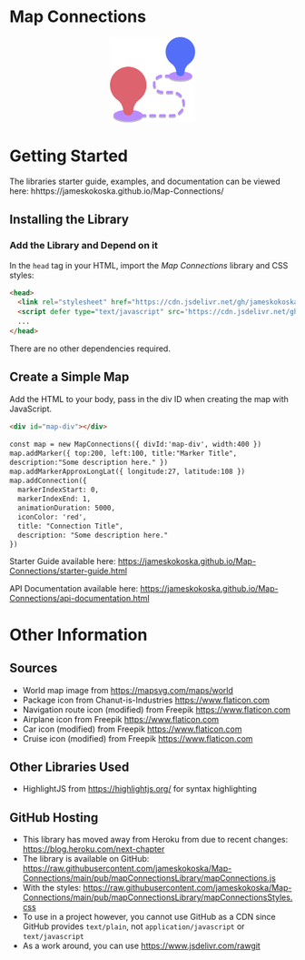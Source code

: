 # Map Connections
<p align="center">
  <a href="https://jameskokoska.github.io/Map-Connections/">
    <img src="./docs/route.png" width=150/>
  </a>
</p>


# Getting Started
The libraries starter guide, examples, and documentation can be viewed here: hhttps://jameskokoska.github.io/Map-Connections/

## Installing the Library
### Add the Library and Depend on it
In the `head` tag in your HTML, import the <i>Map Connections</i> library and CSS styles:
```html
<head>
  <link rel="stylesheet" href="https://cdn.jsdelivr.net/gh/jameskokoska/Map-Connections@main/pub/mapConnectionsLibrary/mapConnectionsStyles.css">
  <script defer type="text/javascript" src='https://cdn.jsdelivr.net/gh/jameskokoska/Map-Connections@main/pub/mapConnectionsLibrary/mapConnections.js'></script>
  ...
</head>
```

There are no other dependencies required.

## Create a Simple Map
Add the HTML to your body, pass in the div ID when creating the map with JavaScript.
```html
<div id="map-div"></div>
```
```JS
const map = new MapConnections({ divId:'map-div', width:400 })
map.addMarker({ top:200, left:100, title:"Marker Title", description:"Some description here." })
map.addMarkerApproxLongLat({ longitude:27, latitude:108 })
map.addConnection({
  markerIndexStart: 0,
  markerIndexEnd: 1,
  animationDuration: 5000,
  iconColor: 'red',
  title: "Connection Title",
  description: "Some description here."
})
```
Starter Guide available here: https://jameskokoska.github.io/Map-Connections/starter-guide.html

API Documentation available here: https://jameskokoska.github.io/Map-Connections/api-documentation.html

# Other Information
## Sources
* World map image from https://mapsvg.com/maps/world
* Package icon from Chanut-is-Industries https://www.flaticon.com
* Navigation route icon (modified) from Freepik https://www.flaticon.com
* Airplane icon from Freepik https://www.flaticon.com
* Car icon (modified) from Freepik https://www.flaticon.com
* Cruise icon (modified) from Freepik https://www.flaticon.com

## Other Libraries Used
* HighlightJS from https://highlightjs.org/ for syntax highlighting

## GitHub Hosting
* This library has moved away from Heroku from due to recent changes: https://blog.heroku.com/next-chapter
* The library is available on GitHub: https://raw.githubusercontent.com/jameskokoska/Map-Connections/main/pub/mapConnectionsLibrary/mapConnections.js
* With the styles: https://raw.githubusercontent.com/jameskokoska/Map-Connections/main/pub/mapConnectionsLibrary/mapConnectionsStyles.css
* To use in a project however, you cannot use GitHub as a CDN since GitHub provides `text/plain`, not `application/javascript` or `text/javascript`
* As a work around, you can use https://www.jsdelivr.com/rawgit